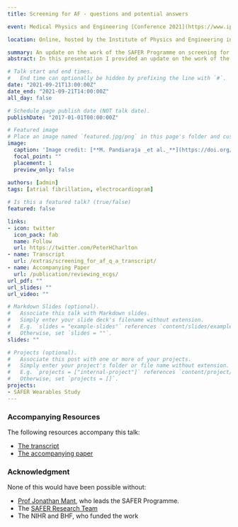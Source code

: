 ```yaml
---
title: Screening for AF - questions and potential answers

event: Medical Physics and Engineering [Conference 2021](https://www.ipem.ac.uk/Conferences-Events/MPEC)

location: Online, hosted by the Institute of Physics and Engineering in Medicine

summary: An update on the work of the SAFER Programme on screening for atrial fibrillation.
abstract: In this presentation I provided an update on the work of the SAFER Programme on screening for atrial fibrillation. The SAFER Programme is an ongoing body of research led by the University of Cambridge, investigating whether screening for atrial fibrillation is effective and cost effective in reducing stroke and other key outcomes compared to current practice. In this talk, I firstly consider the key questions which the research is addressing, and what is known about them so far. Secondly, I present our work on optimising the screening approach to reduce costs whilst maintaining its effectiveness. Thirdly, I provide some insights into what screening might look like in the future.

# Talk start and end times.
#   End time can optionally be hidden by prefixing the line with `#`.
date: "2021-09-21T13:00:00Z"
date_end: "2021-09-21T14:00:00Z"
all_day: false

# Schedule page publish date (NOT talk date).
publishDate: "2017-01-01T00:00:00Z"

# Featured image
# Place an image named `featured.jpg/png` in this page's folder and customize its options here.
image: 
  caption: 'Image credit: [**M. Pandiaraja _et al._**](https://doi.org/10.3390/ecsa-7-08195) ([CC BY 4.0](https://creativecommons.org/licenses/by/4.0/)) - originally from Zenicor [Press Material](https://zenicor.com/press-material/)'
  focal_point: ""
  placement: 1
  preview_only: false
  
authors: [admin]
tags: [atrial fibrillation, electrocardiogram]

# Is this a featured talk? (true/false)
featured: false

links:
- icon: twitter
  icon_pack: fab
  name: Follow
  url: https://twitter.com/PeterHCharlton
- name: Transcript
  url: /extras/screening_for_af_q_a_transcript/
- name: Accompanying Paper
  url: /publication/reviewing_ecgs/
url_pdf: ""
url_slides: ""
url_video: ""

# Markdown Slides (optional).
#   Associate this talk with Markdown slides.
#   Simply enter your slide deck's filename without extension.
#   E.g. `slides = "example-slides"` references `content/slides/example-slides.md`.
#   Otherwise, set `slides = ""`.
slides: ""

# Projects (optional).
#   Associate this post with one or more of your projects.
#   Simply enter your project's folder or file name without extension.
#   E.g. `projects = ["internal-project"]` references `content/project/deep-learning/index.md`.
#   Otherwise, set `projects = []`.
projects:
- SAFER Wearables Study
---
```


### Accompanying Resources

The following resources accompany this talk:
- [The transcript](/extras/screening_for_af_q_a_transcript/)
- [The accompanying paper](/publication/reviewing_ecgs/)

### Acknowledgment

None of this would have been possible without:
- [Prof Jonathan Mant](https://www.phpc.cam.ac.uk/people/pcu-group/pcu-senior-academic-staff/jonathan-mant/), who leads the SAFER Programme.
- The [SAFER Research Team](https://www.safer.phpc.cam.ac.uk/about-us/research-team/)
- The NIHR and BHF, who funded the work

